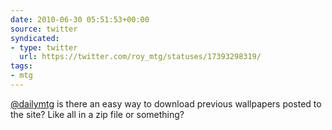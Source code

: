 ```yaml
---
date: 2010-06-30 05:51:53+00:00
source: twitter
syndicated:
- type: twitter
  url: https://twitter.com/roy_mtg/statuses/17393298319/
tags:
- mtg
---
```


[@dailymtg](https://twitter.com/dailymtg/) is there an easy way to download previous wallpapers posted to the site? Like all in a zip file or something?
